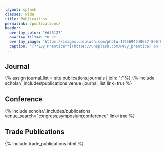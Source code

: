 ```yaml
---
layout: splash
classes: wide
title: Publications
permalink: /publications/
header:
  overlay_color: "#df5127"
  overlay_filter: "0.5"
  overlay_image: "https://images.unsplash.com/photo-1595694548657-8e6f0d681f8a?ixlib=rb-1.2.1&ixid=MnwxMjA3fDB8MHxwaG90by1wYWdlfHx8fGVufDB8fHx8&auto=format&fit=crop&w=1776&q=80"
  caption: "[**Evy Prentice**](https://unsplash.com/@evy_prentice) on [*Unsplash*](https://unsplash.com)"
---
```

## Journal
{% assign journal_list = site.publications.journals | join: ";" %}
{% include scholar/_includes/publications venue=journal_list link=true %}

## Conference
{% include scholar/_includes/publications venue_search="congress;symposium;conference" link=true %}

## Trade Publications
{% include trade_publications.html %}
